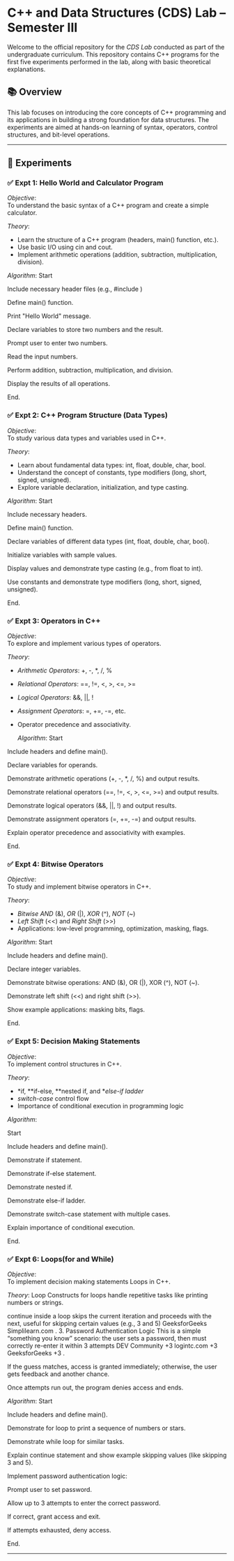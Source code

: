 # C++ and Data Structures (CDS) Lab – Semester III

Welcome to the official repository for the *CDS Lab* conducted as part of the undergraduate curriculum. This repository contains C++ programs for the first five experiments performed in the lab, along with basic theoretical explanations.

## 📚 Overview

This lab focuses on introducing the core concepts of C++ programming and its applications in building a strong foundation for data structures. The experiments are aimed at hands-on learning of syntax, operators, control structures, and bit-level operations.

---

## 🧪 Experiments

### ✅ Expt 1: Hello World and Calculator Program

*Objective*:  
To understand the basic syntax of a C++ program and create a simple calculator.

*Theory*:
- Learn the structure of a C++ program (headers, main() function, etc.).
- Use basic I/O using cin and cout.
- Implement arithmetic operations (addition, subtraction, multiplication, division).

 *Algorithm*: 
 Start

Include necessary header files (e.g., #include <iostream>)

Define main() function.

Print "Hello World" message.

Declare variables to store two numbers and the result.

Prompt user to enter two numbers.

Read the input numbers.

Perform addition, subtraction, multiplication, and division.

Display the results of all operations.

End.

### ✅ Expt 2: C++ Program Structure (Data Types)

*Objective*:  
To study various data types and variables used in C++.

*Theory*:
- Learn about fundamental data types: int, float, double, char, bool.
- Understand the concept of constants, type modifiers (long, short, signed, unsigned).
- Explore variable declaration, initialization, and type casting.

*Algorithm*: 
Start

Include necessary headers.

Define main() function.

Declare variables of different data types (int, float, double, char, bool).

Initialize variables with sample values.

Display values and demonstrate type casting (e.g., from float to int).

Use constants and demonstrate type modifiers (long, short, signed, unsigned).

End.

### ✅ Expt 3: Operators in C++

*Objective*:  
To explore and implement various types of operators.

*Theory*:
- *Arithmetic Operators*: +, -, *, /, %
- *Relational Operators*: ==, !=, <, >, <=, >=
- *Logical Operators*: &&, ||, !
- *Assignment Operators*: =, +=, -=, etc.
- Operator precedence and associativity.

  *Algorithm*:
  Start

Include headers and define main().

Declare variables for operands.

Demonstrate arithmetic operations (+, -, *, /, %) and output results.

Demonstrate relational operators (==, !=, <, >, <=, >=) and output results.

Demonstrate logical operators (&&, ||, !) and output results.

Demonstrate assignment operators (=, +=, -=) and output results.

Explain operator precedence and associativity with examples.

End.

### ✅ Expt 4: Bitwise Operators

*Objective*:  
To study and implement bitwise operators in C++.

*Theory*:
- *Bitwise AND* (&), *OR* (|), *XOR* (^), *NOT* (~)
- *Left Shift* (<<) and *Right Shift* (>>)
- Applications: low-level programming, optimization, masking, flags.

*Algorithm*:
Start

Include headers and define main().

Declare integer variables.

Demonstrate bitwise operations: AND (&), OR (|), XOR (^), NOT (~).

Demonstrate left shift (<<) and right shift (>>).

Show example applications: masking bits, flags.

End.

### ✅ Expt 5: Decision Making Statements

*Objective*:  
To implement control structures in C++.

*Theory*:
- *if, **if-else, **nested if, and **else-if ladder*
- *switch-case* control flow
- Importance of conditional execution in programming logic

*Algorithm*:

Start

Include headers and define main().

Demonstrate if statement.

Demonstrate if-else statement.

Demonstrate nested if.

Demonstrate else-if ladder.

Demonstrate switch-case statement with multiple cases.

Explain importance of conditional execution.

End.

### ✅ Expt 6: Loops(for and While)

*Objective*:  
To implement decision making statements Loops in C++.

*Theory*:
Loop Constructs
for loops handle repetitive tasks like printing numbers or strings.

continue inside a loop skips the current iteration and proceeds with the next, useful for skipping certain values (e.g., 3 and 5)
GeeksforGeeks
Simplilearn.com
.
3. Password Authentication Logic
This is a simple “something you know” scenario: the user sets a password, then must correctly re-enter it within 3 attempts
DEV Community
+3
logintc.com
+3
GeeksforGeeks
+3
.

If the guess matches, access is granted immediately; otherwise, the user gets feedback and another chance.

Once attempts run out, the program denies access and ends.

*Algorithm*:
Start

Include headers and define main().

Demonstrate for loop to print a sequence of numbers or stars.

Demonstrate while loop for similar tasks.

Explain continue statement and show example skipping values (like skipping 3 and 5).

Implement password authentication logic:

Prompt user to set password.

Allow up to 3 attempts to enter the correct password.

If correct, grant access and exit.

If attempts exhausted, deny access.

End.


---
